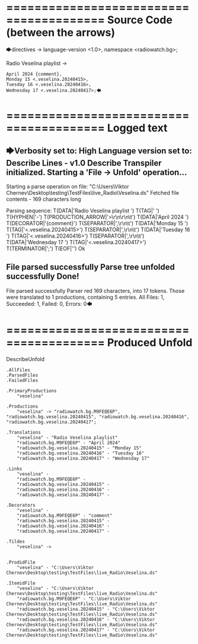 ========================================
Source Code (between the arrows)
========================================

🡆directives ->
	language-version <1.0>,
	namespace <radiowatch.bg>;

Radio Veselina playlist <veselina> ->

	April 2024 {comment},
	Monday 15 <.veselina.20240415>,
	Tuesday 16 <.veselina.20240416>,
	Wednesday 17 <.veselina.20240417>;🡄

========================================
Logged text
========================================

🡆Verbosity set to: High
Language version set to: Describe Lines - v1.0
Describe Transpiler initialized.
Starting a 'File -> Unfold' operation...
------------------------
Starting a parse operation on file: "C:\Users\Viktor Chernev\Desktop\testing\TestFiles\live_Radio\Veselina.ds"
Fetched file contents - 169 characters long

Parsing sequence: T(DATA|'Radio Veselina playlist ') T(TAG|'<veselina> ') T(HYPHEN|'-') T(PRODUCTION_ARROW|'>\r\n\r\n\t') T(DATA|'April 2024 ') T(DECORATOR|'{comment}') T(SEPARATOR|',\r\n\t') T(DATA|'Monday 15 ') T(TAG|'<.veselina.20240415>') T(SEPARATOR|',\r\n\t') T(DATA|'Tuesday 16 ') T(TAG|'<.veselina.20240416>') T(SEPARATOR|',\r\n\t') T(DATA|'Wednesday 17 ') T(TAG|'<.veselina.20240417>') T(TERMINATOR|';') T(EOF|'<EOF>') Ok

File parsed successfully
Parse tree unfolded successfully
Done!
------------------------
File parsed successfully
Parser red 169 characters, into 17 tokens.
Those were translated to 1 productions, containing 5 entries.
All Files: 1, Succeeded: 1, Failed: 0, Errors: 0🡄

========================================
Produced Unfold
========================================

DescribeUnfold

    .AllFiles
    .ParsedFiles
    .FailedFiles

    .PrimaryProductions
        "veselina" 

    .Productions
        "veselina" -> "radiowatch.bg.M9FEQE6P", "radiowatch.bg.veselina.20240415", "radiowatch.bg.veselina.20240416", "radiowatch.bg.veselina.20240417";

    .Translations
        "veselina" - "Radio Veselina playlist"
        "radiowatch.bg.M9FEQE6P" - "April 2024"
        "radiowatch.bg.veselina.20240415" - "Monday 15"
        "radiowatch.bg.veselina.20240416" - "Tuesday 16"
        "radiowatch.bg.veselina.20240417" - "Wednesday 17"

    .Links
        "veselina" - 
        "radiowatch.bg.M9FEQE6P" - 
        "radiowatch.bg.veselina.20240415" - 
        "radiowatch.bg.veselina.20240416" - 
        "radiowatch.bg.veselina.20240417" - 

    .Decorators
        "veselina" - 
        "radiowatch.bg.M9FEQE6P" - "comment"
        "radiowatch.bg.veselina.20240415" - 
        "radiowatch.bg.veselina.20240416" - 
        "radiowatch.bg.veselina.20240417" - 

    .Tildes
        "veselina" -> 


    .ProdidFile
        "veselina" - "C:\Users\Viktor Chernev\Desktop\testing\TestFiles\live_Radio\Veselina.ds"

    .ItemidFile
        "veselina" - "C:\Users\Viktor Chernev\Desktop\testing\TestFiles\live_Radio\Veselina.ds"
        "radiowatch.bg.M9FEQE6P" - "C:\Users\Viktor Chernev\Desktop\testing\TestFiles\live_Radio\Veselina.ds"
        "radiowatch.bg.veselina.20240415" - "C:\Users\Viktor Chernev\Desktop\testing\TestFiles\live_Radio\Veselina.ds"
        "radiowatch.bg.veselina.20240416" - "C:\Users\Viktor Chernev\Desktop\testing\TestFiles\live_Radio\Veselina.ds"
        "radiowatch.bg.veselina.20240417" - "C:\Users\Viktor Chernev\Desktop\testing\TestFiles\live_Radio\Veselina.ds"


